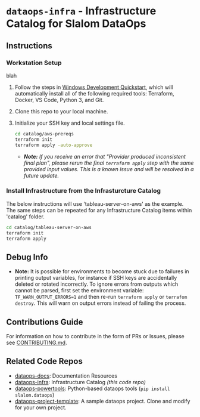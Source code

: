 # `dataops-infra` - Infrastructure Catalog for Slalom DataOps

## Instructions

### Workstation Setup


blah

1. Follow the steps in [Windows Development Quickstart](https://docs.dataops.tk/docs/windows_development.html), which will automatically install all of the following required tools: Terraform, Docker, VS Code, Python 3, and Git.
2. Clone this repo to your local machine.
3. Initialize your SSH key and local settings file.

    ```bash
    cd catalog/aws-prereqs
    terraform init
    terraform apply -auto-approve
    ```

   * _**Note:** If you receive an error that "Provider produced inconsistent final plan", please rerun the final `terraform apply` step with the same provided input values. This is a known issue and will be resolved in a future update._

### Install Infrastructure from the Infrasturcture Catalog

The below instructions will use 'tableau-server-on-aws' as the example. The same steps can be repeated for any Infrastructure Catalog items within 'catalog' folder.

```bash
cd catalog/tableau-server-on-aws
terraform init
terraform apply
```

## Debug Info

* **Note:** It is possible for environments to become stuck due to failures in printing output variables, for instance if SSH keys are accidentally deleted or rotated incorrectly. To ignore errors from outputs which cannot be parsed, first set the environment variable: `TF_WARN_OUTPUT_ERRORS=1` and then re-run `terraform apply` or `terrafom destroy`. This will warn on output errors instead of failing the process.

## Contributions Guide

For information on how to contribute in the form of PRs or Issues, please see [CONTRIBUTING.md](docs/CONTRIBUTING.md).

## Related Code Repos

* [dataops-docs](https://github.com/slalom-ggp/dataops-docs): Documentation Resources
* [dataops-infra](https://github.com/slalom-ggp/dataops-infra): Infrastructure Catalog _(this code repo)_
* [dataops-powertools](https://github.com/slalom-ggp/dataops-powertools): Python-based dataops tools (`pip install slalom.dataops`)
* [dataops-project-template](https://github.com/slalom-ggp/dataops-project-template): A sample dataops project. Clone and modify for your own project.
